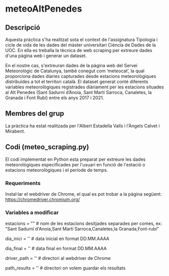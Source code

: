 # meteoAltPenedes

## Descripció

Aquesta pràctica s'ha realitzat sota el context de l'assignatura Tipologia i cicle de vida de les dades del màster universitari Ciència de Dades de la UOC.
En ella es treballa la tècnica de web scraping per extreure dades d'una pàgina web i generar un dataset.

En el nostre cas, s'extreuran dades de la pàgina web del Servei Meteorològic de Catalunya, també conegut com ‘meteocat’, la qual proporciona dades diaries capturades desde estacions meteorològiques distribuïdes a tot el territori català.
El dataset generat conté diferents variables meteorològiques registrades diàriament per les estacions situades al Alt Penedes (Sant Sadurní d’Anoia, Sant Martí Sarroca, Canaletes, la Granada i Font Rubí) entre els anys 2017 i 2021.

## Membres del grup
La pràctica ha estat realitzada per l'Albert Estadella Valls i l'Àngels Calvet i Mirabent.

## Codi (meteo_scraping.py)
El codi implementat en Python esta preparat per extreure les dades meteorològiques especificades per l'usuari en funció de l'estació o estacions meteorològiques i el període de temps.

### Requeriments
Instal·lar el webdriver de Chrome, el qual es pot trobar a la pàgina següent: https://chromedriver.chromium.org/

### Variables a modificar
estacions = "" # nom de les estacions desitjades separades per comes, ex: "Sant Sadurní d'Anoia,Sant Martí Sarroca,Canaletes,la Granada,Font-rubí"

dia_inici = '' # data inicial en format DD.MM.AAAA

dia_final = '' # data final en format DD.MM.AAAA

driver_path = '' # directori al webdriver de Chrome

path_results = '' # directori on volem guardar els resultats
